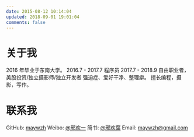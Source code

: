 ```yaml
---
date: 2015-08-12 10:14:04
updated: 2018-09-01 19:01:04
comments: false
---
```


# 关于我

2016 年毕业于东南大学。
2016.7 - 2017.7 程序员
2017.7 - 2018.9 自由职业者，美股投资/独立摄影师/独立开发者
强迫症、爱好干净、整理癖。
擅长编程，摄影，写作。

# 联系我

GitHub: [maywzh](https://github.com/maywzh)
Weibo: [@邪欢一](http://weibo.com/JupiterMay)
简书: [@邪欢葉](https://www.jianshu.com/u/63fe4a9b2965)
Email: maywzh@gmail.com
